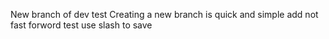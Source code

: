 New branch of dev test
Creating a new branch is quick and simple
add not fast forword test
use slash to save
